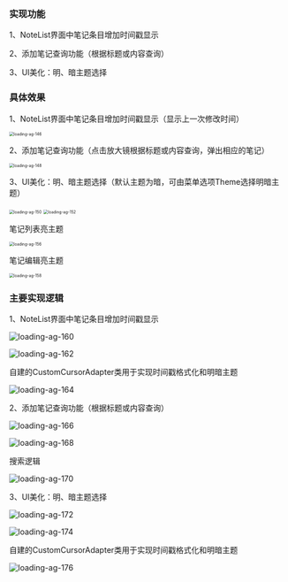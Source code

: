 ### 实现功能

1、NoteList界面中笔记条目增加时间戳显示

2、添加笔记查询功能（根据标题或内容查询）

3、UI美化：明、暗主题选择



### **具体效果**

1、NoteList界面中笔记条目增加时间戳显示（显示上一次修改时间）

<img title="" src="结果图片/7c01404dca44508d02e2ee1cf3eb77ce.png" alt="loading-ag-146" style="zoom:50%;">

2、添加笔记查询功能（点击放大镜根据标题或内容查询，弹出相应的笔记）

<img title="" src="结果图片/c2753e108191318389eccbacc5b71d22.png" alt="loading-ag-148" style="zoom:50%;">

3、UI美化：明、暗主题选择（默认主题为暗，可由菜单选项Theme选择明暗主题）

<img title="" src="结果图片/d085bd946f0fd79d4c00caedb70ec099.png" alt="loading-ag-150" style="zoom:50%;">

<img title="" src="结果图片/4c7b515ae142a6dabd1c4a30a67e538e.png" alt="loading-ag-152" style="zoom:50%;">

笔记列表亮主题

<img title="" src="结果图片/e24c6d823a324e892d02dbb784df2bc0.png" alt="loading-ag-156" style="zoom:50%;">

笔记编辑亮主题

<img title="" src="结果图片/d29163e6eba7effcf340b800cc560135.png" alt="loading-ag-158" style="zoom:50%;">

### **主要实现逻辑**

1、NoteList界面中笔记条目增加时间戳显示

![loading-ag-160](重要代码截图/f673bc98-137a-48d7-b5e1-9ff03e67a0a5.png)

![loading-ag-162](重要代码截图/213496ce-0cee-4fd2-93dd-ad3d5118026a.png)

自建的CustomCursorAdapter类用于实现时间戳格式化和明暗主题

![loading-ag-164](重要代码截图/63ca1cd2-7f58-4b63-9c1a-76c2e4e9631e.png)

2、添加笔记查询功能（根据标题或内容查询）

![loading-ag-166](重要代码截图/1c1515d7-6ce2-4978-9c99-535992d1f940.png)

![loading-ag-168](重要代码截图/ac775627-73a3-45fe-b346-0bae4989a7e0.png)

搜索逻辑

![loading-ag-170](重要代码截图/505fc669-6d98-49fb-836a-1fc9502ebd3a.png)

3、UI美化：明、暗主题选择

![loading-ag-172](重要代码截图/bd91bab0-a794-4167-a81e-a8909ef564ca.png)

![loading-ag-174](重要代码截图/c8e70c33-ffed-4fc9-9983-ebfecb26a441.png)

自建的CustomCursorAdapter类用于实现时间戳格式化和明暗主题

![loading-ag-176](重要代码截图/2fa16a7c-62ec-4823-9972-ce02e9c24e5a.png)

